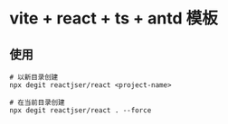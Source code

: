 # vite + react + ts + antd 模板

## 使用
```
# 以新目录创建
npx degit reactjser/react <project-name>

# 在当前目录创建
npx degit reactjser/react . --force
```
